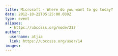 ```yaml
---
title: Microsoft - Where do you want to go today? 
date: 2012-10-22T05:25:00.000Z
type: event
aliases:
  - https://ubccsss.org/node/217
author:
  username: atjia
  link: https://ubccsss.org/user/14
images:
---
```


